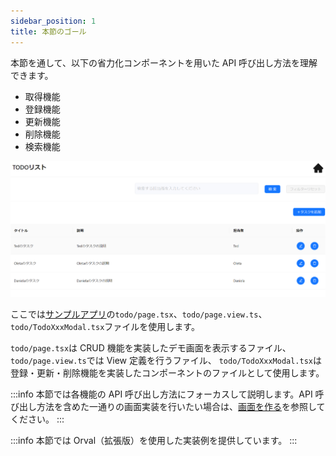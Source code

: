 ```yaml
---
sidebar_position: 1
title: 本節のゴール
---
```


本節を通して、以下の省力化コンポーネントを用いた API 呼び出し方法を理解できます。

- 取得機能
- 登録機能
- 更新機能
- 削除機能
- 検索機能

![CRUD画面の画像](../../../static/img/crud.png)

ここでは[サンプルアプリ](https://github.com/Fintan-contents/dev-react-cs-example/tree/develop)の`todo/page.tsx`、`todo/page.view.ts`、`todo/TodoXxxModal.tsx`ファイルを使用します。

`todo/page.tsx`は CRUD 機能を実装したデモ画面を表示するファイル、`todo/page.view.ts`では View 定義を行うファイル、
`todo/TodoXxxModal.tsx`は登録・更新・削除機能を実装したコンポーネントのファイルとして使用します。

:::info
本節では各機能の API 呼び出し方法にフォーカスして説明します。API 呼び出し方法を含めた一通りの画面実装を行いたい場合は、[画面を作る](../../category/登録画面を作る)を参照してください。
:::

:::info
本節では Orval（拡張版）を使用した実装例を提供しています。
:::

